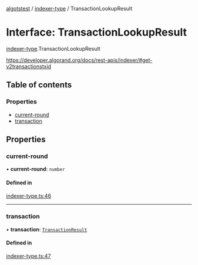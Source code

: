 [algotstest](../README.md) / [indexer-type](../modules/indexer_type.md) / TransactionLookupResult

# Interface: TransactionLookupResult

[indexer-type](../modules/indexer_type.md).TransactionLookupResult

https://developer.algorand.org/docs/rest-apis/indexer/#get-v2transactionstxid

## Table of contents

### Properties

- [current-round](indexer_type.TransactionLookupResult.md#current-round)
- [transaction](indexer_type.TransactionLookupResult.md#transaction)

## Properties

### current-round

• **current-round**: `number`

#### Defined in

[indexer-type.ts:46](https://github.com/algorandfoundation/algokit-utils-ts/blob/b75e3eb/src/indexer-type.ts#L46)

___

### transaction

• **transaction**: [`TransactionResult`](indexer_type.TransactionResult.md)

#### Defined in

[indexer-type.ts:47](https://github.com/algorandfoundation/algokit-utils-ts/blob/b75e3eb/src/indexer-type.ts#L47)
